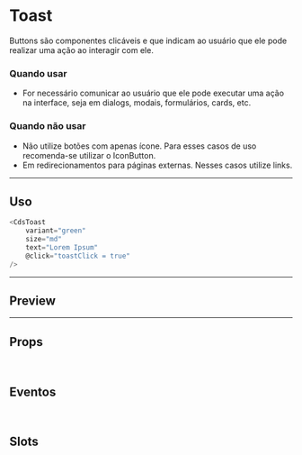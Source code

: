 # Toast

Buttons são componentes clicáveis e que indicam ao usuário que ele pode realizar uma ação ao interagir com ele.

### Quando usar

- For necessário comunicar ao usuário que ele pode executar uma ação na interface,
  seja em dialogs, modais, formulários, cards, etc.

### Quando não usar

- Não utilize botões com apenas ícone. Para esses casos de uso recomenda-se utilizar o IconButton.
- Em redirecionamentos para páginas externas. Nesses casos utilize links.

---

## Uso

```js
<CdsToast
	variant="green"
	size="md"
	text="Lorem Ipsum"
	@click="toastClick = true"
/>
```

---

## Preview

<PreviewBuilder
	:args
	:component="CdsToast"
	:events="cdsToastEvents"
/>

---

## Props

<APITable
	name="Toast"
	section="props"
/>
<br />

## Eventos

<APITable
	name="Toast"
	section="events"
/>
<br />

## Slots

<APITable
	name="Toast"
	section="slots"
/>

<script setup>
import { ref } from 'vue';
import CdsToast from '@/components/Toast.vue';

const args = ref({});

const cdsToastEvents = [
	'toast-click'
];
</script>
